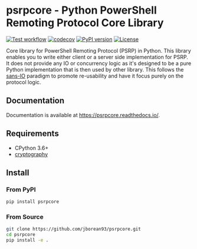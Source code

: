 # psrpcore - Python PowerShell Remoting Protocol Core Library

[![Test workflow](https://github.com/jborean93/psrpcore/actions/workflows/ci.yml/badge.svg)](https://github.com/jborean93/psrpcore/actions/workflows/ci.yml)
[![codecov](https://codecov.io/gh/jborean93/psrpcore/branch/main/graph/badge.svg?token=UEA7VoocS5)](https://codecov.io/gh/jborean93/psrpcore)
[![PyPI version](https://badge.fury.io/py/psrpcore.svg)](https://badge.fury.io/py/psrpcore)
[![License](https://img.shields.io/badge/license-MIT-blue.svg)](https://github.com/jborean93/PSAccessToken/blob/main/LICENSE)

Core library for PowerShell Remoting Protocol (PSRP) in Python.
This library enables you to write either client or a server side implementation for PSRP.
It does not provide any IO or concurrency logic as it's designed to be a pure Python implementation that is then used by other library.
This follows the [sans-IO](https://sans-io.readthedocs.io/) paradigm to promote re-usability and have it focus purely on the protocol logic.


## Documentation

Documentation is available at https://psrpcore.readthedocs.io/.


## Requirements

* CPython 3.6+
* [cryptography](https://github.com/pyca/cryptography)


## Install

### From PyPI

```bash
pip install psrpcore
```

### From Source

```bash
git clone https://github.com/jborean93/psrpcore.git
cd psrpcore
pip install -e .
```
